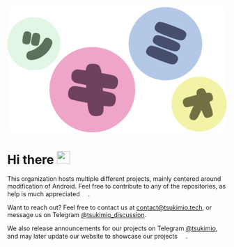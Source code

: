 <div align="center">
 <img width="1000" src="https://raw.githubusercontent.com/tsukimio/.github/main/tsukimio-banner2.svg">
</div>


# Hi there <img src="https://user-images.githubusercontent.com/57784409/159375731-3d68b287-16d8-40fe-9bc5-8386770676cc.png" data-canonical-src="https://emojipedia-us.s3.dualstack.us-west-1.amazonaws.com/thumbs/120/microsoft/310/waving-hand_1f44b.png" width="30" height="30" />

This organization hosts multiple different projects, mainly centered around modification of Android. Feel free to contribute to any of the repositories, as help is much appreciated <img src="https://user-images.githubusercontent.com/57784409/159374966-637abe65-2fbc-48e1-894b-7b6883e4a4bd.png" data-canonical-src="https://emojipedia-us.s3.dualstack.us-west-1.amazonaws.com/thumbs/120/microsoft/310/smiling-face-with-smiling-eyes_1f60a.png" width="15" height="15" />.

Want to reach out? Feel free to contact us at [contact@tsukimio.tech](mailto:contact@tsukimio.tech), or message us on Telegram [@tsukimio_discussion](https://t.me/tsukimio_discussion).

We also release announcements for our projects on Telegram [@tsukimio](https://t.me/tsukimio), and may later update our website to showcase our projects <img src="https://emojipedia-us.s3.dualstack.us-west-1.amazonaws.com/thumbs/120/microsoft/310/thumbs-up_1f44d.png" width="15" height="15" />.
